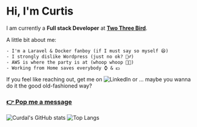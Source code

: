 <!--
### Hi there 👋
**Curdal/curdal** is a ✨ _special_ ✨ repository because its `README.md` (this file) appears on your GitHub profile.

Here are some ideas to get you started:

- 🔭 I’m currently working on ...
- 🌱 I’m currently learning ...
- 👯 I’m looking to collaborate on ...
- 🤔 I’m looking for help with ...
- 💬 Ask me about ...
- 📫 How to reach me: ...
- 😄 Pronouns: ...
- ⚡ Fun fact: ...
-->

# Hi, I'm Curtis

I am currently a __Full stack Developer__ at [__Two Three Bird__](https://github.com/twothreebird).

A little bit about me:
```txt
- I'm a Laravel & Docker fanboy (if I must say so myself 😆)
- I strongly dislike Wordpress (just no ok? 🙅‍♂️)
- AWS is where the party is at (whoop whoop 🎉🎉)
- Working from Home saves everybody ⌚ & 💵
```

If you feel like reaching out, get me on ![LinkedIn](https://www.linkedin.com/in/curtis-page-a63a7b74) or ...
maybe you wanna do it the good old-fashioned way?

### [👉 Pop me a message](https://forms.gle/kEttPuLpRZcEzmZ66)

![Curdal's GitHub stats](https://github-readme-stats.vercel.app/api?username=curdal&show_icons=true&theme=dracula)
![Top Langs](https://github-readme-stats.vercel.app/api/top-langs?username=curdal&layout=compact&theme=dracula)
